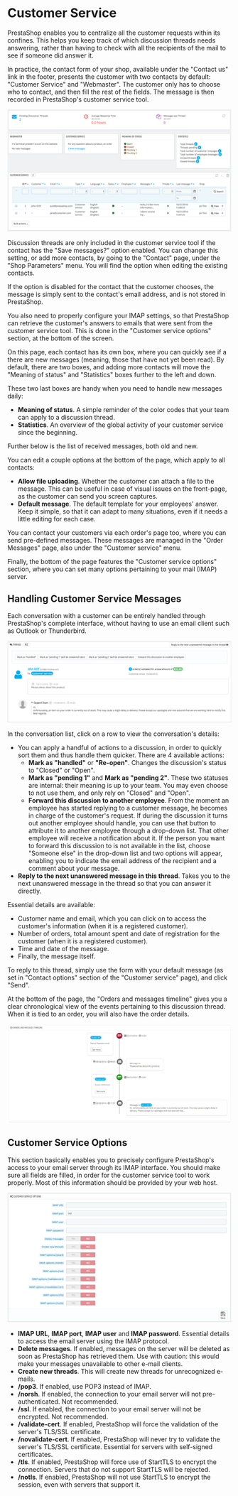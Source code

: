 # Customer Service

PrestaShop enables you to centralize all the customer requests within its confines. This helps you keep track of which discussion threads needs answering, rather than having to check with all the recipients of the mail to see if someone did answer it.

In practice, the contact form of your shop, available under the "Contact us" link in the footer, presents the customer with two contacts by default: "Customer Service" and "Webmaster". The customer only has to choose who to contact, and then fill the rest of the fields. The message is then recorded in PrestaShop's customer service tool.

![](../../../.gitbook/assets/51839870%20%281%29.png)

Discussion threads are only included in the customer service tool if the contact has the "Save messages?" option enabled. You can change this setting, or add more contacts, by going to the "Contact" page, under the "Shop Parameters" menu. You will find the option when editing the existing contacts.

If the option is disabled for the contact that the customer chooses, the message is simply sent to the contact's email address, and is not stored in PrestaShop.

You also need to properly configure your IMAP settings, so that PrestaShop can retrieve the customer's answers to emails that were sent from the customer service tool. This is done in the "Customer service options" section, at the bottom of the screen.

On this page, each contact has its own box, where you can quickly see if a there are new messages \(meaning, those that have not yet been read\). By default, there are two boxes, and adding more contacts will move the "Meaning of status" and "Statistics" boxes further to the left and down.

These two last boxes are handy when you need to handle new messages daily:

* **Meaning of status**. A simple reminder of the color codes that your team can apply to a discussion thread.
* **Statistics**. An overview of the global activity of your customer service since the beginning.

Further below is the list of received messages, both old and new.

You can edit a couple options at the bottom of the page, which apply to all contacts:

* **Allow file uploading**. Whether the customer can attach a file to the message. This can be useful in case of visual issues on the front-page, as the customer can send you screen captures.
* **Default message**. The default template for your employees' answer. Keep it simple, so that it can adapt to many situations, even if it needs a little editing for each case.  

You can contact your customers via each order's page too, where you can send pre-defined messages. These messages are managed in the "Order Messages" page, also under the "Customer service" menu.

Finally, the bottom of the page features the "Customer service options" section, where you can set many options pertaining to your mail \(IMAP\) server.

## Handling Customer Service Messages <a id="CustomerService-HandlingCustomerServiceMessages"></a>

Each conversation with a customer can be entirely handled through PrestaShop's complete interface, without having to use an email client such as Outlook or Thunderbird.

![](../../../.gitbook/assets/51839871%20%281%29.png)

In the conversation list, click on a row to view the conversation's details:

* You can apply a handful of actions to a discussion, in order to quickly sort them and thus handle them quicker. There are 4 available actions: 
  * **Mark as "handled"** or **"Re-open"**. Changes the discussion's status to "Closed" or "Open".
  * **Mark as "pending 1"** and **Mark as "pending 2"**. These two statuses are internal: their meaning is up to your team. You may even choose to not use them, and only rely on "Closed" and "Open".
  * **Forward this discussion to another employee**. From the moment an employee has started replying to a customer message, he becomes in charge of the customer's request. If during the discussion it turns out another employee should handle, you can use that button to attribute it to another employee through a drop-down list. That other employee will receive a notification about it. If the person you want to forward this discussion to is not available in the list, choose "Someone else" in the drop-down list and two options will appear, enabling you to indicate the email address of the recipient and a comment about your message.
* **Reply to the next unanswered message in this thread**. Takes you to the next unanswered message in the thread so that you can answer it directly.

Essential details are available:

* Customer name and email, which you can click on to access the customer's information \(when it is a registered customer\).
* Number of orders, total amount spent and date of registration for the customer \(when it is a registered customer\).
* Time and date of the message.
* Finally, the message itself.

To reply to this thread, simply use the form with your default message \(as set in "Contact options" section of the "Customer service" page\), and click "Send".

At the bottom of the page, the "Orders and messages timeline" gives you a clear chronological view of the events pertaining to this discussion thread. When it is tied to an order, you will also have the order details.

![](../../../.gitbook/assets/23789570%20%283%29.png)

## Customer Service Options <a id="CustomerService-CustomerServiceOptions"></a>

This section basically enables you to precisely configure PrestaShop's access to your email server through its IMAP interface. You should make sure all fields are filled, in order for the customer service tool to work properly. Most of this information should be provided by your web host.

![](../../../.gitbook/assets/51839872%20%281%29.png)

* **IMAP URL**, **IMAP port**, **IMAP user** and **IMAP password**. Essential details to access the email server using the IMAP protocol.
* **Delete messages**. If enabled, messages on the server will be deleted as soon as PrestaShop has retrieved them. Use with caution: this would make your messages unavailable to other e-mail clients.
* **Create new threads**. This will create new threads for unrecognized e-mails.
* **/pop3**. If enabled, use POP3 instead of IMAP.
* **/norsh**. If enabled, the connection to your email server will not pre-authenticated. Not recommended.
* **/ssl**. If enabled, the connection to your email server will not be encrypted. Not recommended.
* **/validate-cert**. If enabled, PrestaShop will force the validation of the server's TLS/SSL certificate.
* **/novalidate-cert**. If enabled, PrestaShop will never try to validate the server's TLS/SSL certificate. Essential for servers with self-signed certificates.
* **/tls**. If enabled, PrestaShop will force use of StartTLS to encrypt the connection. Servers that do not support StartTLS will be rejected.
* **/notls**. If enabled, PrestaShop will not use StartTLS to encrypt the session, even with servers that support it.

